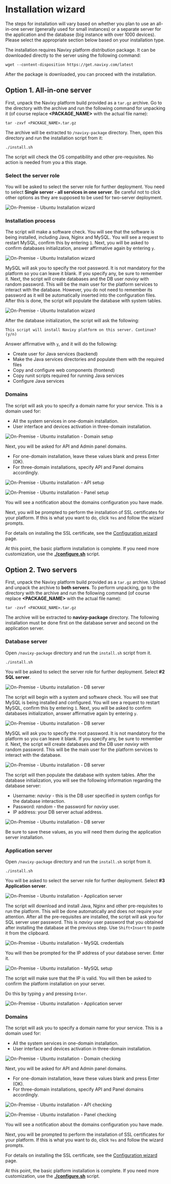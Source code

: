 # Installation wizard

The steps for installation will vary based on whether you plan to use an all-in-one server (generally used for small instances) or a separate server for the application and the database (big instance with over 1000 devices). Please select the appropriate section below based on your installation type.

The installation requires Navixy platform distribution package. It can be downloaded directly to the server using the following command:

```
wget --content-disposition https://get.navixy.com/latest
```

After the package is downloaded, you can proceed with the installation.

## Option 1. All-in-one server

First, unpack the Navixy platform build provided as a `tar.gz` archive. Go to the directory with the archive and run the following command for unpacking it (of course replace **\<PACKAGE\_NAME>** with the actual file name):

```
tar -zxvf <PACKAGE_NAME>.tar.gz
```

The archive will be extracted to `/navixy-package` directory. Then, open this directory and run the installation script from it:

```
./install.sh
```

The script will check the OS compatibility and other pre-requisites. No action is needed from you a this stage.

### Select the server role

You will be asked to select the server role for further deployment. You need to select **Single server - all services in one server**. Be careful not to click other options as they are supposed to be used for two-server deployment.

![On-Premise - Ubuntu Installation wizard](../../../../on-premise/on-premise/platform-installation/advanced-installation/ubuntu-20/attachments/image-20230802-134855.png)

### Installation process

The script will make a software check. You will see that the software is being installed, including Java, Nginx and MySQL. You will see a request to restart MySQL, confirm this by entering `1`. Next, you will be asked to confirm databases initialization, answer affirmative again by entering `y`.

![On-Premise - Ubuntu Installation wizard](../../../../on-premise/on-premise/platform-installation/advanced-installation/ubuntu-20/attachments/image-20230810-130547.png)

MySQL will ask you to specify the root password. It is not mandatory for the platform so you can leave it blank. If you specify any, be sure to remember it. Next, the script will create databases and the DB user _navixy_ with random password. This will be the main user for the platform services to interact with the database. However, you do not need to remember its password as it will be automatically inserted into the configuration files. After this is done, the script will populate the database with system tables.

![On-Premise - Ubuntu Installation wizard](../../../../on-premise/on-premise/platform-installation/advanced-installation/ubuntu-20/attachments/image-20230810-130559.png)

After the database initialization, the script will ask the following:

```
This script will install Navixy platform on this server. Continue? (y/n)
```

Answer affirmative with `y`, and it will do the following:

* Create user for Java services (backend)
* Make the Java services directories and populate them with the required files
* Copy and configure web components (frontend)
* Copy runit scripts required for running Java services
* Configure Java services

### Domains

The script will ask you to specify a domain name for your service. This is a domain used for:

* All the system services in one-domain installation.
* User interface and devices activation in three-domain installation.

![On-Premise - Ubuntu installation - Domain setup](../../../../on-premise/on-premise/platform-installation/advanced-installation/ubuntu-20/attachments/image-20230802-140224.png)

Next, you will be asked for API and Admin panel domains.

* For one-domain installation, leave these values blank and press Enter (OK).
* For three-domain installations, specify API and Panel domains accordingly.

![On-Premise - Ubuntu installation - API setup](../../../../on-premise/on-premise/platform-installation/advanced-installation/ubuntu-20/attachments/image-20230802-140910.png)

![On-Premise - Ubuntu installation - Panel setup](../../../../on-premise/on-premise/platform-installation/advanced-installation/ubuntu-20/attachments/image-20230802-140938.png)

You will see a notification about the domains configuration you have made.

Next, you will be prompted to perform the installation of SSL certificates for your platform. If this is what you want to do, click `Yes` and follow the wizard prompts.

For details on installing the SSL certificate, see the [Configuration wizard](configuration-wizard.md) page.

At this point, the basic platform installation is complete. If you need more customization, use the [**./configure.sh**](configuration-wizard.md) script.

## Option 2. Two servers

First, unpack the Navixy platform build provided as a `tar.gz` archive. Upload and unpack the archive to **both servers**. To perform unpacking, go to the directory with the archive and run the following command (of course replace **\<PACKAGE\_NAME>** with the actual file name):

```
tar -zxvf <PACKAGE_NAME>.tar.gz
```

The archive will be extracted to **navixy-package** directory. The following installation must be done first on the database server and second on the application server.

### Database server

Open `/navixy-package` directory and run the `install.sh` script from it.

```
./install.sh
```

You will be asked to select the server role for further deployment. Select **#2 SQL server**.

![On-Premise - Ubuntu installation - DB server](../../../../on-premise/on-premise/platform-installation/advanced-installation/ubuntu-20/attachments/image-20230803-135111.png)

The script will begin with a system and software check. You will see that MySQL is being installed and configured. You will see a request to restart MySQL, confirm this by entering `1`. Next, you will be asked to confirm databases initialization, answer affirmative again by entering `y`.

![On-Premise - Ubuntu installation - DB server](../../../../on-premise/on-premise/platform-installation/advanced-installation/ubuntu-20/attachments/image-20230810-130630.png)

MySQL will ask you to specify the root password. It is not mandatory for the platform so you can leave it blank. If you specify any, be sure to remember it. Next, the script will create databases and the DB user _navixy_ with random password. This will be the main user for the platform services to interact with the database.

![On-Premise - Ubuntu installation - DB server](../../../../on-premise/on-premise/platform-installation/advanced-installation/ubuntu-20/attachments/image-20230810-130640.png)

The script will then populate the database with system tables. After the database initialization, you will see the following information regarding the database server:

* Username: _navixy_ - this is the DB user specified in system configs for the database interaction.
* Password: _random_ - the password for _navixy_ user.
* IP address: your DB server actual address.

![On-Premise - Ubuntu installation - DB server](../../../../on-premise/on-premise/platform-installation/advanced-installation/ubuntu-20/attachments/image-20230810-130655.png)

Be sure to save these values, as you will need them during the application server installation.

### Application server

Open `/navixy-package` directory and run the `install.sh` script from it.

```
./install.sh
```

You will be asked to select the server role for further deployment. Select **#3 Application server**.

![On-Premise - Ubuntu installation - Application server](../../../../on-premise/on-premise/platform-installation/advanced-installation/ubuntu-20/attachments/image-20230803-135805.png)

The script will download and install Java, Nginx and other pre-requisites to run the platform. This will be done automatically and does not require your attention. After all the pre-requisites are installed, the script will ask you for SQL server user password. This is _navixy_ user password that you obtained after installing the database at the previous step. Use `Shift+Insert` to paste it from the clipboard.

![On-Premise - Ubuntu installation - MySQL credentials](../../../../on-premise/on-premise/platform-installation/advanced-installation/ubuntu-20/attachments/image-20230803-135651.png)

You will then be prompted for the IP address of your database server. Enter it.

![On-Premise - Ubuntu installation - MySQL setup](../../../../on-premise/on-premise/platform-installation/advanced-installation/ubuntu-20/attachments/image-20230803-135831.png)

The script will make sure that the IP is valid. You will then be asked to confirm the platform installation on your server.

Do this by typing `y` and pressing `Enter`.

![On-Premise - Ubuntu installation - Application server](../../../../on-premise/on-premise/platform-installation/advanced-installation/ubuntu-20/attachments/image-20230810-130708.png)

### Domains

The script will ask you to specify a domain name for your service. This is a domain used for:

* All the system services in one-domain installation.
* User interface and devices activation in three-domain installation.

![On-Premise - Ubuntu installation - Domain checking](../../../../on-premise/on-premise/platform-installation/advanced-installation/ubuntu-20/attachments/image-20230802-140224.png)

Next, you will be asked for API and Admin panel domains.

* For one-domain installation, leave these values blank and press Enter (OK).
* For three-domain installations, specify API and Panel domains accordingly.

![On-Premise - Ubuntu installation - API checking](../../../../on-premise/on-premise/platform-installation/advanced-installation/ubuntu-20/attachments/image-20230802-140910.png)

![On-Premise - Ubuntu installation - Panel checking](../../../../on-premise/on-premise/platform-installation/advanced-installation/ubuntu-20/attachments/image-20230802-140938.png)

You will see a notification about the domains configuration you have made.

Next, you will be prompted to perform the installation of SSL certificates for your platform. If this is what you want to do, click `Yes` and follow the wizard prompts.

For details on installing the SSL certificate, see the [Configuration wizard](configuration-wizard.md) page.

At this point, the basic platform installation is complete. If you need more customization, use the [**./configure.sh**](configuration-wizard.md) script.
